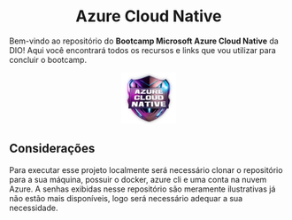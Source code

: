 <h1 align="center">
 Azure Cloud Native
</h1>

Bem-vindo ao repositório do **Bootcamp Microsoft Azure Cloud Native** da DIO! Aqui você encontrará todos os recursos e links que vou utilizar para concluir o bootcamp. 

<p align="center">
<img width="100" src="https://github.com/iurynovarino/azureCloudNative/blob/main/bras%C3%A3o.jpg">
</p>

<h2>Considerações 
</h2>
<p>Para executar esse projeto localmente será necessário clonar o repositório para a sua máquina, possuir o docker, azure cli e uma conta na nuvem Azure. A senhas exibidas nesse repositório são meramente ilustrativas já não estão mais disponíveis, logo será necessário adequar a sua necessidade.
</p>
